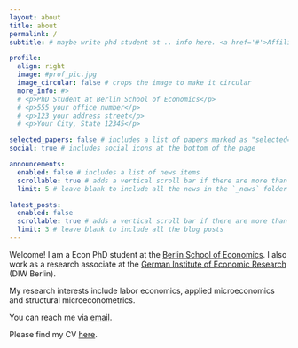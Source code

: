 ```yaml
---
layout: about
title: about
permalink: /
subtitle: # maybe write phd student at .. info here. <a href='#'>Affiliations</a>. Address. Contacts. Motto. Etc. 

profile:
  align: right
  image: #prof_pic.jpg
  image_circular: false # crops the image to make it circular
  more_info: #> 
  # <p>PhD Student at Berlin School of Economics</p> 
  # <p>555 your office number</p>
  # <p>123 your address street</p>
  # <p>Your City, State 12345</p>

selected_papers: false # includes a list of papers marked as "selected={true}"
social: true # includes social icons at the bottom of the page

announcements:
  enabled: false # includes a list of news items
  scrollable: true # adds a vertical scroll bar if there are more than 3 news items
  limit: 5 # leave blank to include all the news in the `_news` folder

latest_posts:
  enabled: false
  scrollable: true # adds a vertical scroll bar if there are more than 3 new posts items
  limit: 3 # leave blank to include all the blog posts
---
```


Welcome! I am a Econ PhD student at the [Berlin School of Economics](https://berlinschoolofeconomics.de/home). I also work as a research associate at the [German Institute of Economic Research](https://www.diw.de/sixcms/detail.php?id=diw_01.c.617916.en) (DIW Berlin).

My research interests include labor economics, applied microeconomics and structural microeconometrics.

You can reach me via [email](mailto:maxischaller@diw.de).

Please find my CV <a href = "../assets/pdf/cv-schaller.pdf">here</a>.